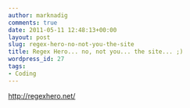 ```yaml
---
author: marknadig
comments: true
date: 2011-05-11 12:48:13+00:00
layout: post
slug: regex-hero-no-not-you-the-site
title: Regex Hero... no, not you... the site... ;)
wordpress_id: 27
tags:
- Coding
---
```


http://regexhero.net/

